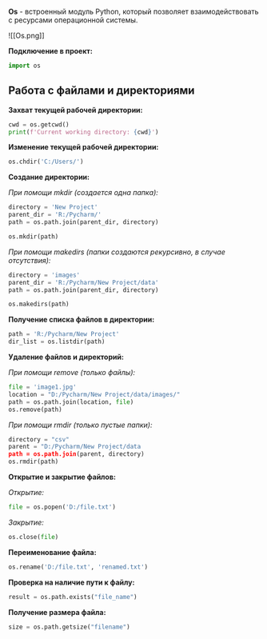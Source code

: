 **Os** - встроенный модуль Python, который позволяет взаимодействовать с ресурсами операционной системы.

![[Os.png]]

**Подключение в проект:**

```Python
import os
```

## Работа с файлами и директориями

**Захват текущей рабочей директории:**

```Python
cwd = os.getcwd() 
print(f'Current working directory: {cwd}')
```

**Изменение текущей рабочей директории:**

```Python
os.chdir('C:/Users/')
```

**Создание директории:**

*При помощи mkdir (создается одна папка):*

```Python
directory = 'New Project'
parent_dir = 'R:/Pycharm/'
path = os.path.join(parent_dir, directory)

os.mkdir(path)
```

*При помощи makedirs (папки создаются рекурсивно, в случае отсутствия):*

```Python
directory = 'images'
parent_dir = 'R:/Pycharm/New Project/data'
path = os.path.join(parent_dir, directory)

os.makedirs(path)
```

**Получение списка файлов в директории:**

```Python
path = 'R:/Pycharm/New Project'
dir_list = os.listdir(path)
```

**Удаление файлов и директорий:**

*При помощи remove (только файлы):*

```Python
file = 'image1.jpg'
location = "D:/Pycharm/New Project/data/images/"
path = os.path.join(location, file) 
os.remove(path)
```

*При помощи rmdir (только пустые папки):*

```Python
directory = "csv"
parent = "D:/Pycharm/New Project/data
path = os.path.join(parent, directory) 
os.rmdir(path)
```

**Открытие и закрытие файлов:**

*Открытие:*

```Python
file = os.popen('D:/file.txt')
```

*Закрытие:*

```Python
os.close(file)
```

**Переименование файла:**

```Python
os.rename('D:/file.txt', 'renamed.txt')
```

**Проверка на наличие пути к файлу:**

```Python
result = os.path.exists("file_name")
```

**Получение размера файла:**

```Python
size = os.path.getsize("filename")
```